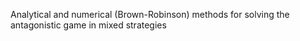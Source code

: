 Analytical and numerical (Brown-Robinson) methods for solving the antagonistic game in mixed strategies